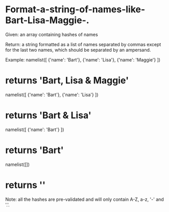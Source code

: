 # Format-a-string-of-names-like-Bart-Lisa-Maggie-.
Given: an array containing hashes of names

Return: a string formatted as a list of names separated by commas except for the last two names, which should be separated by an ampersand.

Example:
namelist([ {'name': 'Bart'}, {'name': 'Lisa'}, {'name': 'Maggie'} ])
# returns 'Bart, Lisa & Maggie'

namelist([ {'name': 'Bart'}, {'name': 'Lisa'} ])
# returns 'Bart & Lisa'

namelist([ {'name': 'Bart'} ])
# returns 'Bart'

namelist([])
# returns ''

Note: all the hashes are pre-validated and will only contain A-Z, a-z, '-' and '.'.
